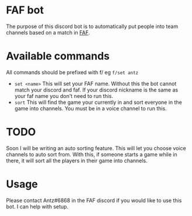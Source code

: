 FAF bot
==================
The purpose of this discord bot is to automatically put people into team channels based on a match in [FAF](https://faforever.com/).

Available commands
==================
All commands should be prefixed with f/ eg `f/set antz`
 - `set <name>` This will set your FAF name. 
 Without this the bot cannot match your discord and faf. 
 If your discord nickname is the same as your faf name you don't need to run this.
 - `sort` This will find the game your currently in and sort everyone in the game into channels. You must be in a voice channel to run this.

TODO
==================
Soon I will be writing an auto sorting feature. This will let you choose voice channels to auto sort from. With this, if someone starts a game while in there, it will sort all the players in their game into channels.


Usage
==================
Please contact Antz#6868 in the FAF discord if you would like to use this bot. I can help with setup.

